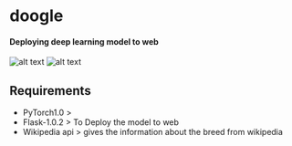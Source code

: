  # doogle
 #### Deploying deep learning model to web
 ![alt text](https://github.com/rakshitrk/dog_breed/blob/master/images/index.jpg)
 ![alt text](https://github.com/rakshitrk/dog_breed/blob/master/images/result.jpg)
 
 
 
 ## Requirements
 - PyTorch1.0 > 
 - Flask-1.0.2 > To Deploy the model to web
 - Wikipedia api > gives the information about the breed from wikipedia
 
 
 
 
